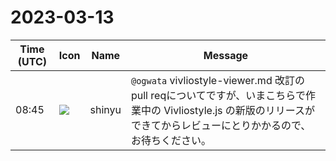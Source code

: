 # 2023-03-13

|Time (UTC)|Icon|Name|Message|
|---|---|---|---|
|08:45|![](https://avatars.slack-edge.com/2018-04-27/354445776386_e258f5ed5ba887b08668_72.jpg)|shinyu|`@ogwata` vivliostyle-viewer.md 改訂のpull reqについてですが、いまこちらで作業中の Vivliostyle.js の新版のリリースができてからレビューにとりかかるので、お待ちください。|
